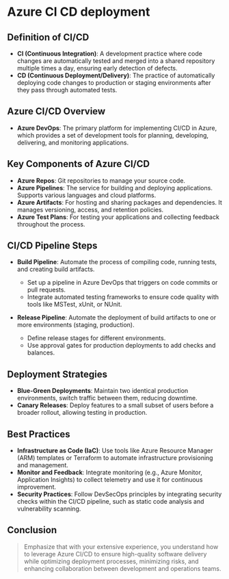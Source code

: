 # Azure CI CD deployment

## Definition of CI/CD

- **CI (Continuous Integration)**: A development practice where code changes are automatically tested and merged into a shared repository multiple times a day, ensuring early detection of defects.
- **CD (Continuous Deployment/Delivery)**: The practice of automatically deploying code changes to production or staging environments after they pass through automated tests.

## Azure CI/CD Overview

- **Azure DevOps**: The primary platform for implementing CI/CD in Azure, which provides a set of development tools for planning, developing, delivering, and monitoring applications.

## Key Components of Azure CI/CD

- **Azure Repos**: Git repositories to manage your source code.
- **Azure Pipelines**: The service for building and deploying applications. Supports various languages and cloud platforms.
- **Azure Artifacts**: For hosting and sharing packages and dependencies. It manages versioning, access, and retention policies.
- **Azure Test Plans**: For testing your applications and collecting feedback throughout the process.

## CI/CD Pipeline Steps

- **Build Pipeline**: Automate the process of compiling code, running tests, and creating build artifacts.
    - Set up a pipeline in Azure DevOps that triggers on code commits or pull requests.
    - Integrate automated testing frameworks to ensure code quality with tools like MSTest, xUnit, or NUnit.

- **Release Pipeline**: Automate the deployment of build artifacts to one or more environments (staging, production).
    - Define release stages for different environments.
    - Use approval gates for production deployments to add checks and balances.

## Deployment Strategies

- **Blue-Green Deployments**: Maintain two identical production environments, switch traffic between them, reducing downtime.
- **Canary Releases**: Deploy features to a small subset of users before a broader rollout, allowing testing in production.

## Best Practices

- **Infrastructure as Code (IaC)**: Use tools like Azure Resource Manager (ARM) templates or Terraform to automate infrastructure provisioning and management.
- **Monitor and Feedback**: Integrate monitoring (e.g., Azure Monitor, Application Insights) to collect telemetry and use it for continuous improvement.
- **Security Practices**: Follow DevSecOps principles by integrating security checks within the CI/CD pipeline, such as static code analysis and vulnerability scanning.

## Conclusion

> Emphasize that with your extensive experience, you understand how to leverage Azure CI/CD to ensure high-quality software delivery while optimizing deployment processes, minimizing risks, and enhancing collaboration between development and operations teams.
